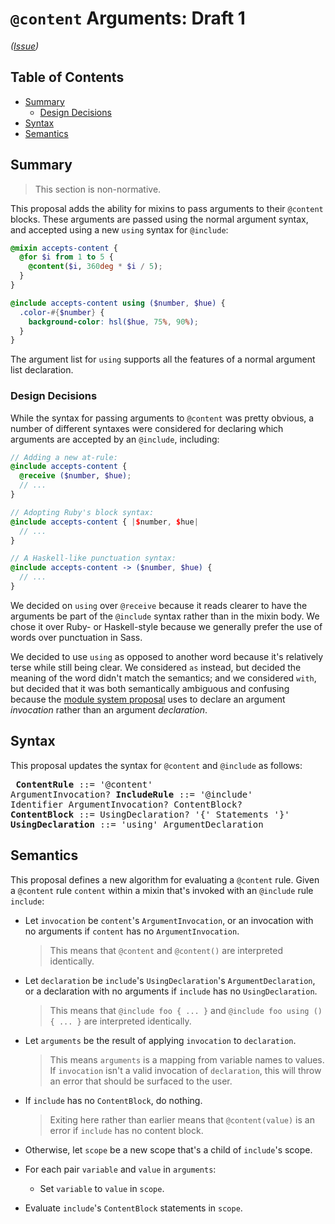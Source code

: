 # `@content` Arguments: Draft 1

*([Issue](https://github.com/sass/sass/issues/871))*

## Table of Contents

* [Summary](#summary)
  * [Design Decisions](#design-decisions)
* [Syntax](#syntax)
* [Semantics](#semantics)

## Summary

> This section is non-normative.

This proposal adds the ability for mixins to pass arguments to their `@content`
blocks. These arguments are passed using the normal argument syntax, and
accepted using a new `using` syntax for `@include`:

```scss
@mixin accepts-content {
  @for $i from 1 to 5 {
    @content($i, 360deg * $i / 5);
  }
}

@include accepts-content using ($number, $hue) {
  .color-#{$number} {
    background-color: hsl($hue, 75%, 90%);
  }
}
```

The argument list for `using` supports all the features of a normal argument list
declaration.

### Design Decisions

While the syntax for passing arguments to `@content` was pretty obvious, a
number of different syntaxes were considered for declaring which arguments are
accepted by an `@include`, including:

```scss
// Adding a new at-rule:
@include accepts-content {
  @receive ($number, $hue);
  // ...
}

// Adopting Ruby's block syntax:
@include accepts-content { |$number, $hue|
  // ...
}

// A Haskell-like punctuation syntax:
@include accepts-content -> ($number, $hue) {
  // ...
}
```

We decided on `using` over `@receive` because it reads clearer to have the
arguments be part of the `@include` syntax rather than in the mixin body. We
chose it over Ruby- or Haskell-style because we generally prefer the use of
words over punctuation in Sass.

We decided to use `using` as opposed to another word because it's relatively
terse while still being clear. We considered `as` instead, but decided the
meaning of the word didn't match the semantics; and we considered `with`, but
decided that it was both semantically ambiguous and confusing because the
[module system proposal][] uses to declare an argument *invocation* rather than
an argument *declaration*.

[module system proposal]: module-system.md

## Syntax

This proposal updates the syntax for `@content` and `@include` as follows:

<x><pre>
**ContentRule**      ::= '@content' ArgumentInvocation?
**IncludeRule**      ::= '@include' Identifier ArgumentInvocation? ContentBlock?
**ContentBlock**     ::= UsingDeclaration? '{' Statements '}'
**UsingDeclaration** ::= 'using' ArgumentDeclaration
</pre></x>

## Semantics

This proposal defines a new algorithm for evaluating a `@content` rule. Given a
`@content` rule `content` within a mixin that's invoked with an `@include` rule
`include`:

* Let `invocation` be `content`'s `ArgumentInvocation`, or an invocation with no
  arguments if `content` has no `ArgumentInvocation`.

  > This means that `@content` and `@content()` are interpreted identically.

* Let `declaration` be `include`'s `UsingDeclaration`'s `ArgumentDeclaration`,
  or a declaration with no arguments if `include` has no `UsingDeclaration`.

  > This means that `@include foo { ... }` and `@include foo using () { ... }`
  > are interpreted identically.

* Let `arguments` be the result of applying `invocation` to `declaration`.

  > This means `arguments` is a mapping from variable names to values. If
  > `invocation` isn't a valid invocation of `declaration`, this will throw an
  > error that should be surfaced to the user.

* If `include` has no `ContentBlock`, do nothing.

  > Exiting here rather than earlier means that `@content(value)` is an error if
  > `include` has no content block.

* Otherwise, let `scope` be a new scope that's a child of `include`'s scope.

* For each pair `variable` and `value` in `arguments`:

  * Set `variable` to `value` in `scope`.

* Evaluate `include`'s `ContentBlock` statements in `scope`.
